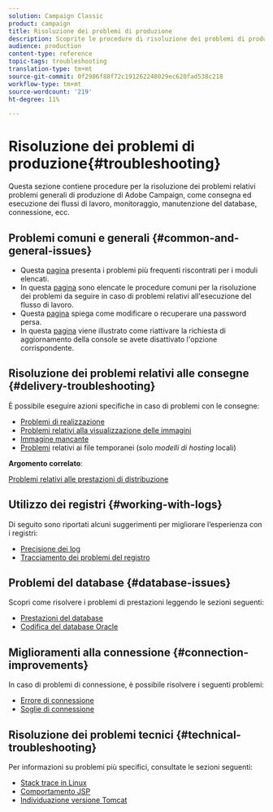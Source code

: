 ```yaml
---
solution: Campaign Classic
product: campaign
title: Risoluzione dei problemi di produzione
description: Scoprite le procedure di risoluzione dei problemi di produzione relative  configurazione, monitoraggio, processo di aggiornamento, elaborazione dei dati e procedura di manutenzione del database di Adobe Campaign.
audience: production
content-type: reference
topic-tags: troubleshooting
translation-type: tm+mt
source-git-commit: 0f2986f88f72c191262248029ec620fad538c218
workflow-type: tm+mt
source-wordcount: '219'
ht-degree: 11%

---
```



# Risoluzione dei problemi di produzione{#troubleshooting}

Questa sezione contiene procedure per la risoluzione dei problemi relativi  problemi generali di produzione di Adobe Campaign, come consegna ed esecuzione dei flussi di lavoro, monitoraggio, manutenzione del database, connessione, ecc.

## Problemi comuni e generali {#common-and-general-issues}

* Questa [pagina](../../production/using/modules-and-frequent-issues.md) presenta i problemi più frequenti riscontrati per i moduli elencati.
* In questa [pagina](../../production/using/workflow-execution.md) sono elencate le procedure comuni per la risoluzione dei problemi da seguire in caso di problemi relativi all&#39;esecuzione del flusso di lavoro.
* Questa [pagina](../../production/using/lost-password.md) spiega come modificare o recuperare una password persa.
* In questa [pagina](../../production/using/console-update.md) viene illustrato come riattivare la richiesta di aggiornamento della console se avete disattivato l&#39;opzione corrispondente.

## Risoluzione dei problemi relativi alle consegne {#delivery-troubleshooting}

È possibile eseguire azioni specifiche in caso di problemi con le consegne:
* [Problemi di realizzazione](../../production/using/performance-and-throughput-issues.md#deliverability_issues)
* [Problemi relativi alla visualizzazione delle immagini](../../production/using/image-display-issues.md)
* [Immagine mancante](../../production/using/images-missing.md)
* [Problemi](../../production/using/temporary-files.md)  relativi ai file temporanei (solo *modelli di hosting* locali)

**Argomento correlato**:

[Problemi relativi alle prestazioni di distribuzione](../../delivery/using/delivery-performances.md)

## Utilizzo dei registri {#working-with-logs}

Di seguito sono riportati alcuni suggerimenti per migliorare l’esperienza con i registri:

* [Precisione dei log](../../production/using/log-precision.md)
* [Tracciamento dei problemi del registro](../../production/using/tracking-logs-issues.md)

## Problemi del database {#database-issues}

Scopri come risolvere i problemi di prestazioni leggendo le sezioni seguenti:

* [Prestazioni del database](../../production/using/database-performances.md)
* [Codifica del database Oracle](../../production/using/encoding-of-the-oracle-database.md)

## Miglioramenti alla connessione {#connection-improvements}

In caso di problemi di connessione, è possibile risolvere i seguenti problemi:

* [Errore di connessione](../../production/using/failure-to-connect.md)
* [Soglie di connessione](../../production/using/connection-thresholds.md)

## Risoluzione dei problemi tecnici {#technical-troubleshooting}

Per informazioni su problemi più specifici, consultate le sezioni seguenti:

* [Stack trace in Linux](../../production/using/stack-trace-in-linux.md)
* [Comportamento JSP](../../production/using/jsp-behavior.md)
* [Individuazione versione Tomcat](../../production/using/locate-tomcat-version.md)